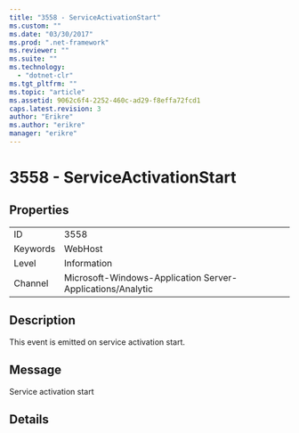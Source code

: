 ```yaml
---
title: "3558 - ServiceActivationStart"
ms.custom: ""
ms.date: "03/30/2017"
ms.prod: ".net-framework"
ms.reviewer: ""
ms.suite: ""
ms.technology: 
  - "dotnet-clr"
ms.tgt_pltfrm: ""
ms.topic: "article"
ms.assetid: 9062c6f4-2252-460c-ad29-f8effa72fcd1
caps.latest.revision: 3
author: "Erikre"
ms.author: "erikre"
manager: "erikre"
---
```

# 3558 - ServiceActivationStart
## Properties  
  
|||  
|-|-|  
|ID|3558|  
|Keywords|WebHost|  
|Level|Information|  
|Channel|Microsoft-Windows-Application Server-Applications/Analytic|  
  
## Description  
 This event is emitted on service activation start.  
  
## Message  
 Service activation start  
  
## Details
